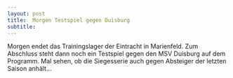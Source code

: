 ```yaml
---
layout: post
title:  Morgen Testspiel gegen Duisburg
subtitle:  
---
```


Morgen endet das Trainingslager der Eintracht in Marienfeld. Zum Abschluss steht dann noch ein Testspiel gegen den MSV Duisburg auf dem Programm. Mal sehen, ob die Siegesserie auch gegen Absteiger der letzten Saison anhält...


